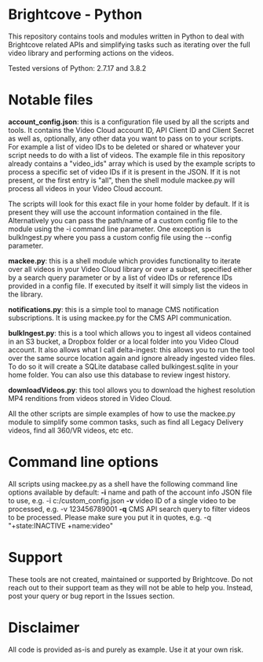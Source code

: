 # Brightcove - Python

This repository contains tools and modules written in Python to deal with Brightcove related APIs and simplifying tasks such as iterating over the full video library and performing actions on the videos.

Tested versions of Python: 2.7.17 and 3.8.2

# Notable files

**account_config.json**: this is a configuration file used by all the scripts and tools. It contains the Video Cloud account ID, API Client ID and Client Secret as well as, optionally, any other data you want to pass on to your scripts. For example a list of video IDs to be deleted or shared or whatever your script needs to do with a list of videos. The example file in this repository already contains a "video_ids" array which is used by the example scripts to process a specific set of video IDs if it is present in the JSON. If it is not present, or the first entry is "all", then the shell module mackee.py will process all videos in your Video Cloud account.

The scripts will look for this exact file in your home folder by default. If it is present they will use the account information contained in the file. Alternatively you can pass the path/name of a custom config file to the module using the -i command line parameter. One exception is bulkIngest.py where you pass a custom config file using the --config parameter.

**mackee.py**: this is a shell module which provides functionality to iterate over all videos in your Video Cloud library or over a subset, specified either by a search query parameter or by a list of video IDs or reference IDs provided in a config file. If executed by itself it will simply list the videos in the library.

**notifications.py**: this is a simple tool to manage CMS notification subscriptions. It is using mackee.py for the CMS API communication.

**bulkIngest.py**: this is a tool which allows you to ingest all videos contained in an S3 bucket, a Dropbox folder or a local folder into you Video Cloud account. It also allows what I call delta-ingest: this allows you to run the tool over the same source location again and ignore already ingested video files. To do so it will create a SQLite database called bulkingest.sqlite in your home folder. You can also use this database to review ingest history.

**downloadVideos.py**: this tool allows you to download the highest resolution MP4 renditions from videos stored in Video Cloud.

All the other scripts are simple examples of how to use the mackee.py module to simplify some common tasks, such as find all Legacy Delivery videos, find all 360/VR videos, etc etc.

# Command line options

All scripts using mackee.py as a shell have the following command line options available by default:
**-i** name and path of the account info JSON file to use, e.g. -i c:/custom_config.json
**-v** video ID of a single video to be processed, e.g. -v 123456789001
**-q** CMS API search query to filter videos to be processed. Please make sure you put it in quotes, e.g. -q "+state:INACTIVE +name:video"

# Support

These tools are not created, maintained or supported by Brightcove. Do not reach out to their support team as they will not be able to help you. Instead, post your query or bug report in the Issues section.

# Disclaimer

All code is provided as-is and purely as example. Use it at your own risk.